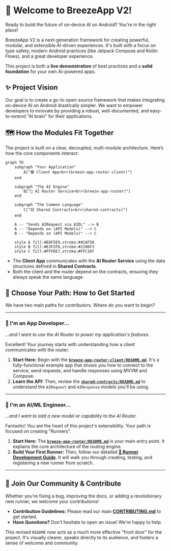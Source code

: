 # 🤖 Welcome to BreezeApp V2!

Ready to build the future of on-device AI on Android? You're in the right place!

BreezeApp V2 is a next-generation framework for creating powerful, modular, and extensible AI-driven experiences. It's built with a focus on type safety, modern Android practices (like Jetpack Compose and Kotlin Flows), and a great developer experience.

This project is both a **live demonstration** of best practices and a **solid foundation** for your own AI-powered apps.

## ✨ Project Vision

Our goal is to create a go-to open-source framework that makes integrating on-device AI on Android drastically simpler. We want to empower developers to innovate by providing a robust, well-documented, and easy-to-extend "AI brain" for their applications.

## 🗺️ How the Modules Fit Together

The project is built on a clear, decoupled, multi-module architecture. Here’s how the core components interact:

```mermaid
graph TD
    subgraph "Your Application"
        A["🟢 Client App<br>(breeze-app-router-client)"]
    end

    subgraph "The AI Engine"
        B["🔵 AI Router Service<br>(breeze-app-router)"]
    end

    subgraph "The Common Language"
        C["🟨 Shared Contracts<br>(shared-contracts)"]
    end

    A -- "Sends AIRequest via AIDL" --> B
    A -- "Depends on (API Models)" --> C
    B -- "Depends on (API Models)" --> C

    style A fill:#E8F5E9,stroke:#4CAF50
    style B fill:#E3F2FD,stroke:#2196F3
    style C fill:#FFFDE7,stroke:#FFC107
```

-   The **Client App** communicates with the **AI Router Service** using the data structures defined in **Shared Contracts**.
-   Both the client and the router depend on the contracts, ensuring they always speak the same language.

## 🚀 Choose Your Path: How to Get Started

We have two main paths for contributors. Where do you want to begin?

---

### 📱 I'm an App Developer...

*...and I want to use the AI Router to power my application's features.*

Excellent! Your journey starts with understanding how a client communicates with the router.

1.  **Start Here:** Begin with the **[`breeze-app-router-client/README.md`](./breeze-app-router-client/README.md)**. It's a fully-functional example app that shows you how to connect to the service, send requests, and handle responses using MVVM and Compose.
2.  **Learn the API:** Then, review the **[`shared-contracts/README.md`](./shared-contracts/README.md)** to understand the `AIRequest` and `AIResponse` models you'll be using.

---

### 🧠 I'm an AI/ML Engineer...

*...and I want to add a new model or capability to the AI Router.*

Fantastic! You are the heart of this project's extensibility. Your path is focused on creating "Runners".

1.  **Start Here:** The **[`breeze-app-router/README.md`](./breeze-app-router/README.md)** is your main entry point. It explains the core architecture of the routing engine.
2.  **Build Your First Runner:** Then, follow our detailed **[🧩 Runner Development Guide](./breeze-app-router/docs/RUNNER_DEVELOPMENT.md)**. It will walk you through creating, testing, and registering a new runner from scratch.

---

## 🤝 Join Our Community & Contribute

Whether you're fixing a bug, improving the docs, or adding a revolutionary new runner, we welcome your contributions!

-   **Contribution Guidelines:** Please read our main **[CONTRIBUTING.md](../CONTRIBUTING.md)** to get started.
-   **Have Questions?** Don't hesitate to open an issue! We're happy to help.

This revised `README` now acts as a much more effective "front door" for the project. It's visually clearer, speaks directly to its audience, and fosters a sense of welcome and community. 